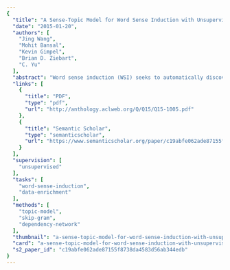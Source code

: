 ```yaml
---
{
  "title": "A Sense-Topic Model for Word Sense Induction with Unsupervised Data Enrichment",
  "date": "2015-01-20",
  "authors": [
    "Jing Wang",
    "Mohit Bansal",
    "Kevin Gimpel",
    "Brian D. Ziebart",
    "C. Yu"
  ],
  "abstract": "Word sense induction (WSI) seeks to automatically discover the senses of a word in a corpus via unsupervised methods. We propose a sense-topic model for WSI, which treats sense and topic as two separate latent variables to be inferred jointly. Topics are informed by the entire document, while senses are informed by the local context surrounding the ambiguous word. We also discuss unsupervised ways of enriching the original corpus in order to improve model performance, including using neural word embeddings and external corpora to expand the context of each data instance. We demonstrate significant improvements over the previous state-of-the-art, achieving the best results reported to date on the SemEval-2013 WSI task.",
  "links": [
    {
      "title": "PDF",
      "type": "pdf",
      "url": "http://anthology.aclweb.org/Q/Q15/Q15-1005.pdf"
    },
    {
      "title": "Semantic Scholar",
      "type": "semanticscholar",
      "url": "https://www.semanticscholar.org/paper/c19abfe062ade87155f8738da4583d56ab344edb"
    }
  ],
  "supervision": [
    "unsupervised"
  ],
  "tasks": [
    "word-sense-induction",
    "data-enrichment"
  ],
  "methods": [
    "topic-model",
    "skip-gram",
    "dependency-network"
  ],
  "thumbnail": "a-sense-topic-model-for-word-sense-induction-with-unsupervised-data-enrichment-thumb.jpg",
  "card": "a-sense-topic-model-for-word-sense-induction-with-unsupervised-data-enrichment-card.jpg",
  "s2_paper_id": "c19abfe062ade87155f8738da4583d56ab344edb"
}
---
```


